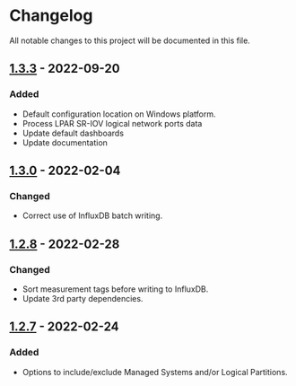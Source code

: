 # Changelog

All notable changes to this project will be documented in this file.

## [1.3.3] - 2022-09-20
### Added
- Default configuration location on Windows platform.
- Process LPAR SR-IOV logical network ports data
- Update default dashboards
- Update documentation

## [1.3.0] - 2022-02-04
### Changed
- Correct use of InfluxDB batch writing.

## [1.2.8] - 2022-02-28
### Changed
- Sort measurement tags before writing to InfluxDB.
- Update 3rd party dependencies.


## [1.2.7] - 2022-02-24
### Added
- Options to include/exclude Managed Systems and/or Logical Partitions.

[1.3.3]: https://bitbucket.org/mnellemann/hmci/branches/compare/v1.3.3%0Dv1.3.0
[1.3.0]: https://bitbucket.org/mnellemann/hmci/branches/compare/v1.3.0%0Dv1.2.8
[1.2.8]: https://bitbucket.org/mnellemann/hmci/branches/compare/v1.2.8%0Dv1.2.7
[1.2.7]: https://bitbucket.org/mnellemann/hmci/branches/compare/v1.2.7%0Dv1.2.6
[1.2.6]: https://bitbucket.org/mnellemann/hmci/branches/compare/v1.2.6%0Dv1.2.5
